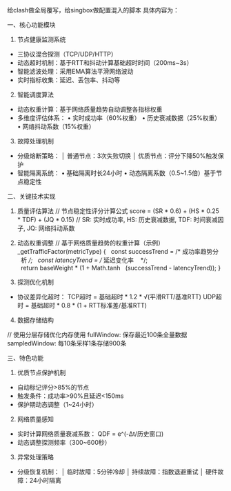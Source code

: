 给clash做全局覆写，给singbox做配置混入的脚本
具体内容为：

一、核心功能模块

1. 节点健康监测系统
- 三协议混合探测（TCP/UDP/HTTP）
- 动态超时机制：基于RTT和抖动计算基础超时时间（200ms~3s）
- 智能滤波处理：采用EMA算法平滑网络波动
- 实时指标收集：延迟、丢包率、抖动等
2. 智能调度算法
- 动态权重计算：基于网络质量趋势自动调整各指标权重
- 多维度评估体系：
  • 实时成功率（60%权重）
  • 历史衰减数据（25%权重）
  • 网络抖动系数（15%权重）
3. 故障处理机制
- 分级熔断策略：
  │ 普通节点：3次失败切换
  │ 优质节点：评分下降50%触发保护
- 智能隔离系统：
  • 基础隔离时长24小时
  • 动态隔离系数（0.5~1.5倍）基于节点稳定性
  
二、关键技术实现

1. 质量评估算法
// 节点稳定性评分计算公式
score = (SR * 0.6) + (HS * 0.25 * TDF) + (JQ * 0.15) 
// SR: 实时成功率, HS: 历史衰减数据, TDF: 时间衰减因子, JQ: 网络抖动系数

2. 动态权重调整
// 基于网络质量趋势的权重计算（示例）
_getTrafficFactor(metricType) {
  const successTrend = /* 成功率趋势分
  析 */;
  const latencyTrend = /* 延迟变化率 
  */;
  return baseWeight * (1 + Math.tanh
  (successTrend - latencyTrend));
}

3. 探测优化机制
- 协议差异化超时：
  TCP超时 = 基础超时 * 1.2 * √(平滑RTT/基准RTT)
  UDP超时 = 基础超时 * 0.8 * (1 + RTT标准差/基准RTT)

4. 数据存储结构

// 使用分层存储优化内存使用
fullWindow: 保存最近100条全量数据
sampledWindow: 每10条采样1条存储900条

三、特色功能

1. 优质节点保护机制
- 自动标记评分>85%的节点
- 触发条件：成功率>90%且延迟<150ms
- 保护期动态调整（1~24小时）
2. 网络质量感知
- 实时计算网络质量衰减系数：
  QDF = e^(-Δt/历史窗口)
- 动态调整探测频率（300~600秒）
3. 异常处理策略
- 分级恢复机制：
  │ 临时故障：5分钟冷却
  │ 持续故障：指数退避重试
  │ 硬件故障：24小时隔离
